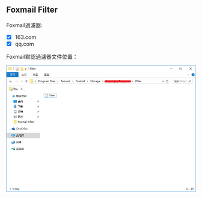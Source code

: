 ## Foxmail Filter

Foxmail過濾器:

- [x] 163.com
- [x] qq.com

Foxmail默認過濾器文件位置：

![](img/position.jpg)